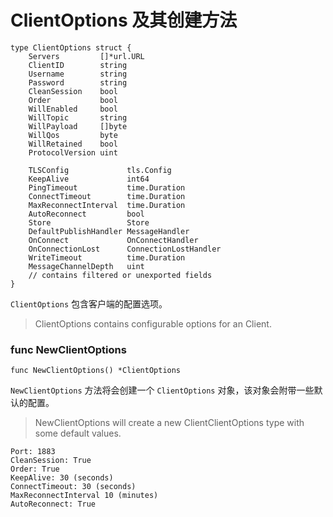 # ClientOptions 及其创建方法

```
type ClientOptions struct {
    Servers         []*url.URL
    ClientID        string
    Username        string
    Password        string
    CleanSession    bool
    Order           bool
    WillEnabled     bool
    WillTopic       string
    WillPayload     []byte
    WillQos         byte
    WillRetained    bool
    ProtocolVersion uint

    TLSConfig             tls.Config
    KeepAlive             int64
    PingTimeout           time.Duration
    ConnectTimeout        time.Duration
    MaxReconnectInterval  time.Duration
    AutoReconnect         bool
    Store                 Store
    DefaultPublishHandler MessageHandler
    OnConnect             OnConnectHandler
    OnConnectionLost      ConnectionLostHandler
    WriteTimeout          time.Duration
    MessageChannelDepth   uint
    // contains filtered or unexported fields
}
```

`ClientOptions` 包含客户端的配置选项。

> ClientOptions contains configurable options for an Client.

### func NewClientOptions

```
func NewClientOptions() *ClientOptions
```

`NewClientOptions` 方法将会创建一个 `ClientOptions` 对象，该对象会附带一些默认的配置。

> NewClientOptions will create a new ClientClientOptions type with some default values.

```
Port: 1883
CleanSession: True
Order: True
KeepAlive: 30 (seconds)
ConnectTimeout: 30 (seconds)
MaxReconnectInterval 10 (minutes)
AutoReconnect: True
```



